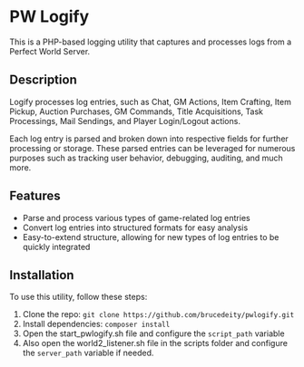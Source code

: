 # PW Logify
This is a PHP-based logging utility that captures and processes logs from a Perfect World Server.

## Description
Logify processes log entries, such as Chat, GM Actions, Item Crafting, Item Pickup, Auction Purchases, GM Commands, Title Acquisitions, Task Processings, Mail Sendings, and Player Login/Logout actions.

Each log entry is parsed and broken down into respective fields for further processing or storage. These parsed entries can be leveraged for numerous purposes such as tracking user behavior, debugging, auditing, and much more.

## Features
* Parse and process various types of game-related log entries
* Convert log entries into structured formats for easy analysis
* Easy-to-extend structure, allowing for new types of log entries to be quickly integrated

## Installation
To use this utility, follow these steps:

1. Clone the repo: `git clone https://github.com/brucedeity/pwlogify.git`
2. Install dependencies: `composer install`
3. Open the start_pwlogify.sh file and configure the `script_path` variable
4. Also open the world2_listener.sh file in the scripts folder and configure the `server_path` variable if needed.